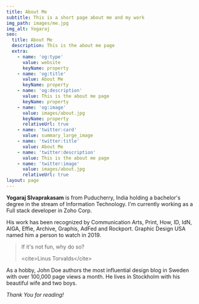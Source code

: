 ```yaml
---
title: About Me
subtitle: This is a short page about me and my work
img_path: images/me.jpg
img_alt: Yogaraj
seo:
  title: About Me
  description: This is the about me page
  extra:
    - name: 'og:type'
      value: website
      keyName: property
    - name: 'og:title'
      value: About Me
      keyName: property
    - name: 'og:description'
      value: This is the about me page
      keyName: property
    - name: 'og:image'
      value: images/about.jpg
      keyName: property
      relativeUrl: true
    - name: 'twitter:card'
      value: summary_large_image
    - name: 'twitter:title'
      value: About Me
    - name: 'twitter:description'
      value: This is the about me page
    - name: 'twitter:image'
      value: images/about.jpg
      relativeUrl: true
layout: page
---
```

**Yogaraj SIvaprakasam** is from Puducherry, India holding a bachelor's degree in the stream of Information Technology. I'm currently working  as a Full stack developer in Zoho Corp. 

His work has been recognized by Communication Arts, Print, How, ID, IdN, AIGA, Effie, Archive, Graphis, AdFed and Rockport. Graphic Design USA named him a person to watch in 2019.

> If it's not fun, why do so?
>
> \<cite>Linus Torvalds\</cite>

As a hobby, John Doe authors the most influential design blog in Sweden with over 100,000 page views a month. He lives in Stockholm with his beautiful wife and two boys.

*Thank You for reading!*
